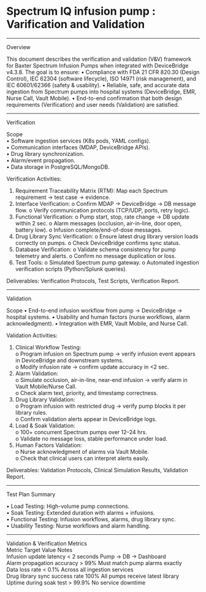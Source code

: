 # Spectrum IQ infusion pump : Varification and Validation
________________________________________
Overview

This document describes the verification and validation (V&V) framework for Baxter Spectrum Infusion Pumps when integrated with DeviceBridge v4.3.8.
The goal is to ensure:
•	Compliance with FDA 21 CFR 820.30 (Design Control), IEC 62304 (software lifecycle), ISO 14971 (risk management), and IEC 60601/62366 (safety & usability).
•	Reliable, safe, and accurate data ingestion from Spectrum pumps into hospital systems (DeviceBridge, EMR, Nurse Call, Vault Mobile).
•	End-to-end confirmation that both design requirements (Verification) and user needs (Validation) are satisfied.
______________________________________________________________________________________________________________________________________________________________
Verification 

Scope  
•	Software ingestion services (K8s pods, YAML configs).  
•	Communication interfaces (MDAP, DeviceBridge APIs).  
•	Drug library synchronization.  
•	Alarm/event propagation.  
•	Data storage in PostgreSQL/MongoDB.  

Verification Activities:

1.	Requirement Traceability Matrix (RTM): Map each Spectrum requirement → test case → evidence.
2.	Interface Verification:
o	Confirm MDAP → DeviceBridge → DB message flow.
o	Verify communication protocols (TCP/UDP, ports, retry logic).
3.	Functional Verification:
o	Pump start, stop, rate change → DB update within 2 sec.
o	Alarm messages (occlusion, air-in-line, door open, battery low).
o	Infusion complete/end-of-dose messages.
4.	Drug Library Sync Verification:
o	Ensure latest drug library version loads correctly on pumps.
o	Check DeviceBridge confirms sync status.
5.	Database Verification:
o	Validate schema consistency for pump telemetry and alerts.
o	Confirm no message duplication or loss.
6.	Test Tools:
o	Simulated Spectrum pump gateway.
o	Automated ingestion verification scripts (Python/Splunk queries).

Deliverables: Verification Protocols, Test Scripts, Verification Report.
__________________________________________________________________________________________________________________________________________
Validation

Scope
•	End-to-end infusion workflow from pump → DeviceBridge → hospital systems.
•	Usability and human factors (nurse workflows, alarm acknowledgment).
•	Integration with EMR, Vault Mobile, and Nurse Call.

Validation Activities:
1.	Clinical Workflow Testing:  
o	Program infusion on Spectrum pump → verify infusion event appears in DeviceBridge and downstream systems.    
o	Modify infusion rate → confirm update accuracy in <2 sec.    
2.	Alarm Validation:  
o	Simulate occlusion, air-in-line, near-end infusion → verify alarm in Vault Mobile/Nurse Call.  
o	Check alarm text, priority, and timestamp correctness.  
3.	Drug Library Validation:  
o	Program infusion with restricted drug → verify pump blocks it per library rules.  
o	Confirm validation alerts appear in DeviceBridge logs.  
4.	Load & Soak Validation:  
o	100+ concurrent Spectrum pumps over 12–24 hrs.  
o	Validate no message loss, stable performance under load.  
5.	Human Factors Validation:  
o	Nurse acknowledgment of alarms via Vault Mobile.  
o	Check that clinical users can interpret alerts easily.  

Deliverables: Validation Protocols, Clinical Simulation Results, Validation Report.  
________________________________________________________________________________________________________________________________________________
Test Plan Summary     

•	Load Testing: High-volume pump connections.    
•	Soak Testing: Extended duration with alarms + infusions.    
•	Functional Testing: Infusion workflows, alarms, drug library sync.    
•	Usability Testing: Nurse workflows and alarm handling.     
_________________________________________________________________________________________________________________________________________________

Validation & Verification Metrics  
Metric	Target Value	Notes  
Infusion update latency	< 2 seconds	Pump → DB → Dashboard  
Alarm propagation accuracy	> 99%	Must match pump alarms exactly  
Data loss rate	< 0.1%	Across all ingestion services  
Drug library sync success rate	100%	All pumps receive latest library  
Uptime during soak test	> 99.9%	No service downtime  


